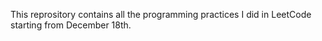 This reprository contains all the programming practices I did in LeetCode starting from December 18th.

